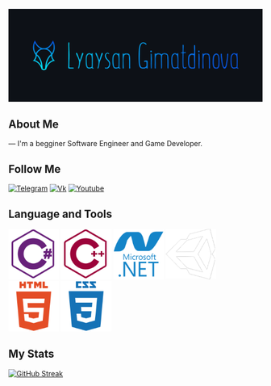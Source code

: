 ![Header](https://github.com/EmilyHansenA/EmilyHansenA/blob/main/Assets/Preview.png)

## About Me

—  I'm a begginer Software Engineer and Game Developer.



## Follow Me

[![Telegram](https://img.shields.io/badge/Telegram-31a8df?style=for-the-badge&logo=Telegram)](https://t.me/EmilyHansen)
[![Vk](https://img.shields.io/badge/Vkontakte-31a8df?style=for-the-badge&logo=Vk)](https://vk.com/id79890875)
[![Youtube](https://img.shields.io/badge/Youtube-FF0000?style=for-the-badge&logo=Youtube)](https://youtube.com/playlist?list=PLHlE5HA4L6l1KzkDrNnS-ErOyGzNYDdJj)

## Language and Tools

<div>
<img src="https://github.com/devicons/devicon/blob/master/icons/csharp/csharp-line.svg" title="C#" **alt="C#" width="100" height="100"/> 
<img src="https://github.com/devicons/devicon/blob/master/icons/cplusplus/cplusplus-line.svg" title="C++" **alt="C++" width="100" height="100"/> 
<img src="https://github.com/devicons/devicon/blob/master/icons/dot-net/dot-net-plain-wordmark.svg" title="DotNet" **alt="DotNet" width="100" height="100"/>
<img src="https://github.com/EmilyHansenA/EmilyHansenA/blob/main/Assets/Unity.png" title="Unity" **alt="Unity" width="100" height="100"/>
<img src="https://github.com/devicons/devicon/blob/master/icons/html5/html5-plain-wordmark.svg" title="Html5" **alt="Html5" width="100" height="100"/>
<img src="https://github.com/devicons/devicon/blob/master/icons/css3/css3-plain-wordmark.svg" title="Css" **alt="Css" width="100" height="100"/>
</div>

## My Stats

[![GitHub Streak](http://github-readme-streak-stats.herokuapp.com?user=EmilyHansen&theme=github-dark-blue&hide_border=true&date_format=j%20M%5B%20Y%5D)](https://git.io/streak-stats)